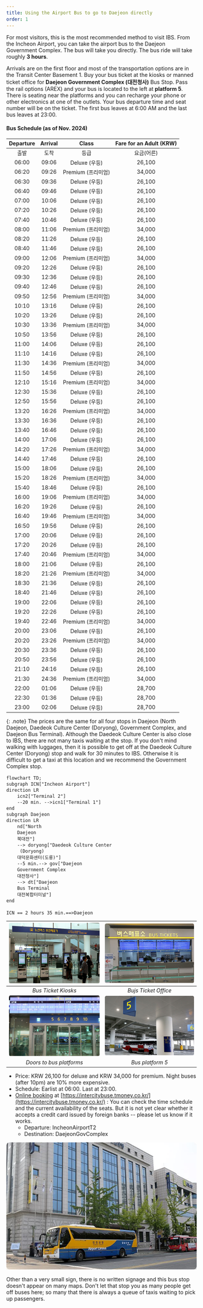 ```yaml
---
title: Using the Airport Bus to go to Daejeon directly
order: 1
---
```

For most visitors, this is the most recommended method to visit IBS.
From the Incheon Airport, you can take the airport bus to the Daejeon Government Complex. The bus will take you directly. The bus ride will take roughly **3 hours**.


Arrivals are on the first floor and most of the transportation options are in the Transit Center Basement 1. Buy your bus ticket at the kiosks or manned ticket office for **Daejeon Government Complex (대전청사)** Bus Stop. 
Pass the rail options (AREX) and your bus is located to the left at **platform 5**. There is seating near the platforms and you can recharge your phone or other electronics at one of the outlets. Your bus departure time and seat number will be on the ticket. The first bus leaves at 6:00 AM and the last bus leaves at 23:00.

#### Bus Schedule (as of Nov. 2024)

|	Departure	|	Arrival	|	Class	|		Fare for an Adult	(KRW)|
|  :--:	|	:--:	|	:--:	|	:--:	|
|	출발	|	도착	|	등급	|	요금(어른)	|
|	06:00	|	09:06	|	Deluxe (우등)	|	26,100	|
|	06:20	|	09:26	|	Premium (프리미엄)	|	34,000	|
|	06:30	|	09:36	|	Deluxe (우등)	|	26,100	|
|	06:40	|	09:46	|	Deluxe (우등)	|	26,100	|
|	07:00	|	10:06	|	Deluxe (우등)	|	26,100	|
|	07:20	|	10:26	|	Deluxe (우등)	|	26,100	|
|	07:40	|	10:46	|	Deluxe (우등)	|	26,100	|
|	08:00	|	11:06	|	Premium (프리미엄)	|	34,000	|
|	08:20	|	11:26	|	Deluxe (우등)	|	26,100	|
|	08:40	|	11:46	|	Deluxe (우등)	|	26,100	|
|	09:00	|	12:06	|	Premium (프리미엄)	|	34,000	|
|	09:20	|	12:26	|	Deluxe (우등)	|	26,100	|
|	09:30	|	12:36	|	Deluxe (우등)	|	26,100	|
|	09:40	|	12:46	|	Deluxe (우등)	|	26,100	|
|	09:50	|	12:56	|	Premium (프리미엄)	|	34,000	|
|	10:10	|	13:16	|	Deluxe (우등)	|	26,100	|
|	10:20	|	13:26	|	Deluxe (우등)	|	26,100	|
|	10:30	|	13:36	|	Premium (프리미엄)	|	34,000	|
|	10:50	|	13:56	|	Deluxe (우등)	|	26,100	|
|	11:00	|	14:06	|	Deluxe (우등)	|	26,100	|
|	11:10	|	14:16	|	Deluxe (우등)	|	26,100	|
|	11:30	|	14:36	|	Premium (프리미엄)	|	34,000	|
|	11:50	|	14:56	|	Deluxe (우등)	|	26,100	|
|	12:10	|	15:16	|	Premium (프리미엄)	|	34,000	|
|	12:30	|	15:36	|	Deluxe (우등)	|	26,100	|
|	12:50	|	15:56	|	Deluxe (우등)	|	26,100	|
|	13:20	|	16:26	|	Premium (프리미엄)	|	34,000	|
|	13:30	|	16:36	|	Deluxe (우등)	|	26,100	|
|	13:40	|	16:46	|	Deluxe (우등)	|	26,100	|
|	14:00	|	17:06	|	Deluxe (우등)	|	26,100	|
|	14:20	|	17:26	|	Premium (프리미엄)	|	34,000	|
|	14:40	|	17:46	|	Deluxe (우등)	|	26,100	|
|	15:00	|	18:06	|	Deluxe (우등)	|	26,100	|
|	15:20	|	18:26	|	Premium (프리미엄)	|	34,000	|
|	15:40	|	18:46	|	Deluxe (우등)	|	26,100	|
|	16:00	|	19:06	|	Premium (프리미엄)	|	34,000	|
|	16:20	|	19:26	|	Deluxe (우등)	|	26,100	|
|	16:40	|	19:46	|	Premium (프리미엄)	|	34,000	|
|	16:50	|	19:56	|	Deluxe (우등)	|	26,100	|
|	17:00	|	20:06	|	Deluxe (우등)	|	26,100	|
|	17:20	|	20:26	|	Deluxe (우등)	|	26,100	|
|	17:40	|	20:46	|	Premium (프리미엄)	|	34,000	|
|	18:00	|	21:06	|	Deluxe (우등)	|	26,100	|
|	18:20	|	21:26	|	Premium (프리미엄)	|	34,000	|
|	18:30	|	21:36	|	Deluxe (우등)	|	26,100	|
|	18:40	|	21:46	|	Deluxe (우등)	|	26,100	|
|	19:00	|	22:06	|	Deluxe (우등)	|	26,100	|
|	19:20	|	22:26	|	Deluxe (우등)	|	26,100	|
|	19:40	|	22:46	|	Premium (프리미엄)	|	34,000	|
|	20:00	|	23:06	|	Deluxe (우등)	|	26,100	|
|	20:20	|	23:26	|	Premium (프리미엄)	|	34,000	|
|	20:30	|	23:36	|	Deluxe (우등)	|	26,100	|
|	20:50	|	23:56	|	Deluxe (우등)	|	26,100	|
|	21:10	|	24:16	|	Deluxe (우등)	|	26,100	|
|	21:30	|	24:36	|	Premium (프리미엄)	|	34,000	|
|	22:00	|	01:06	|	Deluxe (우등)	|	28,700	|
|	22:30	|	01:36	|	Deluxe (우등)	|	28,700	|
|	23:00	|	02:06	|	Deluxe (우등)	|	28,700	|

{: .note}
The prices are the same for all four stops in Daejeon (North Daejeon, Daedeok Culture Center
     (Doryong), Government Complex, and Daejeon Bus Terminal). Although the Daedeok Culture Center is also close to IBS, there are not many taxis waiting at the stop. 
     If you don't mind walking with luggages, 
     then it is possible to get off at the Daedeok Culture Center (Doryong) stop and walk for 30 minutes to IBS.
     Otherwise it is difficult to get a taxi at this location and we recommend the Government Complex stop.

```mermaid
flowchart TD;
subgraph ICN["Incheon Airport"]
direction LR
    icn2["Terminal 2"]  
    --20 min. -->icn1["Terminal 1"]
end
subgraph Daejeon
direction LR
    nd["North 
    Daejeon
    북대전"]
    --> doryong["Daedeok Culture Center
     (Doryong)
    대덕문화센터(도룡)"]
    --5 min.--> gov["Daejeon 
    Government Complex
    대전청사"]
    --> dt["Daejeon 
    Bus Terminal
    대전복합터미널"]
end

ICN == 2 hours 35 min.==>Daejeon
```

|![Bus Ticket Kiosks](/assets/images/icn2-ticket-kiosk.jpg)|![Bus ticket office](/assets/images/icn2-ticket.jpg)|
|:--:|:--:|
|*Bus Ticket Kiosks*|*Bujs Ticket Office*|
|![Door](/assets/images/icn2-door.jpg)|![Bus Platform 5](/assets/images/icn-t2-platform.jpg)|
|*Doors to bus platforms*|*Bus platform 5*|


- Price: KRW 26,100 for deluxe and KRW 34,000 for premium. Night buses (after 10pm) are 10% more expensive.
- Schedule: Earlist at 06:00. Last at 23:00.
- [Online booking](https://intercitybuse.tmoney.co.kr/) at [https://intercitybuse.tmoney.co.kr/](https://intercitybuse.tmoney.co.kr/) :  You can check the time schedule and the current availability of the seats. But it is not yet clear whether it accepts a credit card issued by foreign banks -- please let us know if it works.
  - Departure: IncheonAirportT2
  - Destination: DaejeonGovComplex


![Daejeon Government Complex (대전청사) Bus Stop](/assets/images/govcomplexstop.jpg)

Other than a very small sign, there is no written signage and this bus stop doesn't appear on many maps. Don't let that stop you as many people get off buses here; so many that there is always a queue of taxis waiting to pick up passengers.
